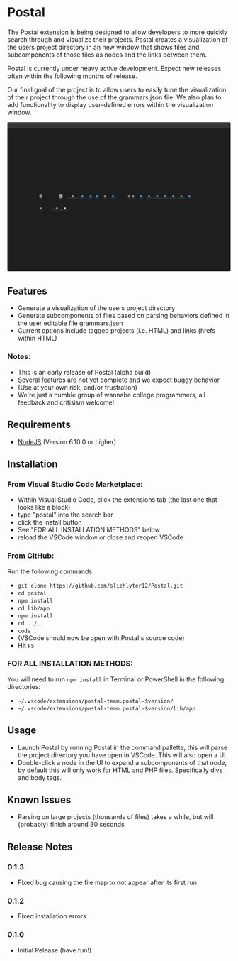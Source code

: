 # Postal

The Postal extension is being designed to allow developers to more quickly search through and visualize their projects. 
Postal creates a visualization of the users project directory in an new window that shows files and subcomponents of those files as nodes and the links between them.

Postal is currently under heavy active development.
Expect new releases often within the following months of release.

Our final goal of the project is to allow users to easily tune the visualization of their project through the use of the grammars.json file.
We also plan to add functionality to display user-defined errors within the visualization window.

![File Map Example](./postal/images/filemap.png)


## Features
* Generate a visualization of the users project directory
* Generate subcomponents of files based on parsing behaviors defined in the user editable file grammars.json
* Current options include tagged projects (i.e. HTML) and links (hrefs within HTML)

### Notes: 
* This is an early release of Postal (alpha build)
* Several features are not yet complete and we expect buggy behavior 
* (Use at your own risk, and/or frustration)
* We're just a humble group of wannabe college programmers, all feedback and critisism welcome!

## Requirements
* [NodeJS](https://nodejs.org/en/) (Version 6.10.0 or higher)

## Installation

### From Visual Studio Code Marketplace:
* Within Visual Studio Code, click the extensions tab (the last one that looks like a block)
* type "postal" into the search bar
* click the install button
* See "FOR ALL INSTALLATION METHODS" below
* reload the VSCode window or close and reopen VSCode

### From GitHub:
Run the following commands:

* `git clone https://github.com/slichlyter12/Postal.git`
* `cd postal`
* `npm install`
* `cd lib/app`
* `npm install`
* `cd ../..`
* `code .`
* (VSCode should now be open with Postal's source code)
* Hit `F5`

### FOR ALL INSTALLATION METHODS:
You will need to run `npm install` in Terminal or PowerShell in the following directories:

* `~/.vscode/extensions/postal-team.postal-$version/`
* `~/.vscode/extensions/postal-team.postal-$version/lib/app`

## Usage
* Launch Postal by running Postal in the command pallette, this will parse the project directory you have open in VSCode. This will also open a UI.
* Double-click a node in the UI to expand a subcomponents of that node, by default this will only work for HTML and PHP files. Specifically divs and body tags.

## Known Issues

* Parsing on large projects (thousands of files) takes a while, but will (probably) finish around 30 seconds

## Release Notes

### 0.1.3
* Fixed bug causing the file map to not appear after its first run

### 0.1.2
* Fixed installation errors

### 0.1.0
* Initial Release (have fun!)
